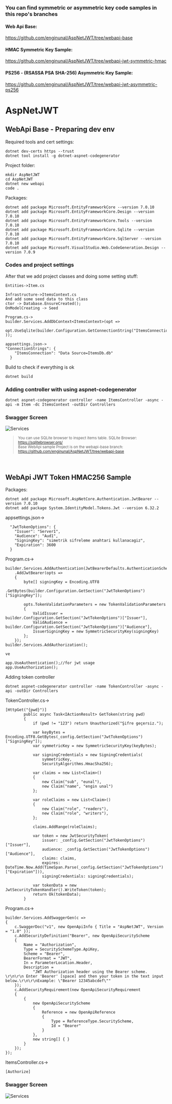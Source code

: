### You can find symmetric or asymmetric key code samples in this repo's branches

#### Web Api Base:</br>
https://github.com/enginunal/AspNetJWT/tree/webapi-base</br>
#### HMAC Symmetric Key Sample:</br>
https://github.com/enginunal/AspNetJWT/tree/webapi-jwt-symmetric-hmac</br>
#### PS256 - (RSASSA PSA SHA-256) Asymmetric Key Sample:</br>
https://github.com/enginunal/AspNetJWT/tree/webapi-jwt-asymmetric-ps256</br>

# AspNetJWT 

## WebApi Base - Preparing dev env

Required tools and cert settings:
```
dotnet dev-certs https --trust
dotnet tool install -g dotnet-aspnet-codegenerator
```

Project folder:
```
mkdir AspNetJWT
cd AspNetJWT
dotnet new webapi
code .
```

Packages:
```
dotnet add package Microsoft.EntityFrameworkCore --version 7.0.10
dotnet add package Microsoft.EntityFrameworkCore.Design --version 7.0.10
dotnet add package Microsoft.EntityFrameworkCore.Tools --version 7.0.10
dotnet add package Microsoft.EntityFrameworkCore.Sqlite --version 7.0.10
dotnet add package Microsoft.EntityFrameworkCore.SqlServer --version 7.0.10
dotnet add package Microsoft.VisualStudio.Web.CodeGeneration.Design --version 7.0.9
```

### Codes and project settings
After that we add project classes and doing some setting stuff:
```
Entities->Item.cs

Infrastructure->ItemsContext.cs
And add some seed data to this class
ctor -> Database.EnsureCreated(); 
OnModelCreating -> Seed

Program.cs->
builder.Services.AddDbContext<ItemsContext>(opt => 
    opt.UseSqlite(builder.Configuration.GetConnectionString("ItemsConnection")  ));

appsettings.json->
"ConnectionStrings": {
    "ItemsConnection": "Data Source=ItemsDb.db"
  }
```
Build to check if everything is ok
```
dotnet build
```

### Adding controller with using aspnet-codegenerator
```
dotnet aspnet-codegenerator controller -name ItemsController -async -api -m Item -dc ItemsContext -outDir Controllers
```

### Swagger Screen
![Services](SwaggerOutput.jpg)


> <sub>You can use SQLite browser to inspect items table. SQLite Browser: https://sqlitebrowser.org/</sub><br/>
> <sub>Base WebApi sample Project is on the webapi-base branch: https://github.com/enginunal/AspNetJWT/tree/webapi-base</sub>

</br>

## WebApi JWT Token HMAC256 Sample 


Packages:
```
dotnet add package Microsoft.AspNetCore.Authentication.JwtBearer --version 7.0.10
dotnet add package System.IdentityModel.Tokens.Jwt --version 6.32.2
```

appsettings.json->
```
  "JwtTokenOptions": {
    "Issuer": "Server1",
    "Audience": "Aud1",
    "SigningKey": "simetrik sifreleme anahtari kullanacagiz",
    "Expiration": 3600
  }
```

Program.cs->
```
builder.Services.AddAuthentication(JwtBearerDefaults.AuthenticationScheme)
    .AddJwtBearer(opts =>
    {
        byte[] signingKey = Encoding.UTF8
        	.GetBytes(builder.Configuration.GetSection("JwtTokenOptions")["SigningKey"]);

        opts.TokenValidationParameters = new TokenValidationParameters
        {            
            ValidIssuer = builder.Configuration.GetSection("JwtTokenOptions")["Issuer"],
            ValidAudience = builder.Configuration.GetSection("JwtTokenOptions")["Audience"],
            IssuerSigningKey = new SymmetricSecurityKey(signingKey)
        };
    });
builder.Services.AddAuthorization();

ve

app.UseAuthentication();//for jwt usage
app.UseAuthorization();
```

Adding token controller 
```
dotnet aspnet-codegenerator controller -name TokenController -async -api -outDir Controllers
```

TokenController.cs->
```
[HttpGet("{pwd}")]
        public async Task<IActionResult> GetToken(string pwd)
        {
            if (pwd != "123") return Unauthorized("Şifre geçersiz.");

            var keyBytes = Encoding.UTF8.GetBytes(_config.GetSection("JwtTokenOptions")["SigningKey"]);
            var symmetricKey = new SymmetricSecurityKey(keyBytes);

            var signingCredentials = new SigningCredentials(
                symmetricKey,
                SecurityAlgorithms.HmacSha256);

            var claims = new List<Claim>()
            {
                new Claim("sub", "eunal"),
                new Claim("name", "engin unal")                
            };

            var roleClaims = new List<Claim>()
            {
                new Claim("role", "readers"),
                new Claim("role", "writers"),
            };

            claims.AddRange(roleClaims);

            var token = new JwtSecurityToken(
                issuer: _config.GetSection("JwtTokenOptions")["Issuer"],
                audience: _config.GetSection("JwtTokenOptions")["Audience"],
                claims: claims,
                expires: DateTime.Now.Add(TimeSpan.Parse(_config.GetSection("JwtTokenOptions")["Expiration"])),
                signingCredentials: signingCredentials);

            var tokenData = new JwtSecurityTokenHandler().WriteToken(token);
            return Ok(tokenData);
        }
```

Program.cs->
```
builder.Services.AddSwaggerGen(c =>
{
    c.SwaggerDoc("v1", new OpenApiInfo { Title = "AspNetJWT", Version = "1.0" });
    c.AddSecurityDefinition("Bearer", new OpenApiSecurityScheme
    {
        Name = "Authorization",
        Type = SecuritySchemeType.ApiKey,
        Scheme = "Bearer",
        BearerFormat = "JWT",
        In = ParameterLocation.Header,
        Description =
            "JWT Authorization header using the Bearer scheme. \r\n\r\n Enter 'Bearer' [space] and then your token in the text input below.\r\n\r\nExample: \"Bearer 12345abcdef\""
    });
    c.AddSecurityRequirement(new OpenApiSecurityRequirement
    {
        {
            new OpenApiSecurityScheme
            {
                Reference = new OpenApiReference
                {
                    Type = ReferenceType.SecurityScheme,
                    Id = "Bearer"
                }
            },
            new string[] { }
        }
    });
});
```

ItemsController.cs->
```
[Authorize]
```

### Swagger Screen
![Services](SwaggerOutput_HMAC256.jpg)











